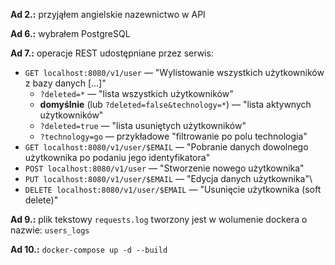 **Ad 2.:** przyjąłem angielskie nazewnictwo w API

**Ad 6.:** wybrałem PostgreSQL

**Ad 7.:** operacje REST udostępniane przez serwis:

- `GET localhost:8080/v1/user` &mdash; "Wylistowanie wszystkich użytkowników z bazy danych [...]"
  - `?deleted=*` &mdash; "lista wszystkich użytkowników" 
  - **domyślnie** (lub `?deleted=false&technology=*`) &mdash; "lista aktywnych użytkowników"
  - `?deleted=true` &mdash; "lista usuniętych użytkowników"
  - `?technology=go` &mdash; przykładowe "filtrowanie po polu technologia"
- `GET localhost:8080/v1/user/$EMAIL` &mdash; "Pobranie danych dowolnego użytkownika po podaniu jego identyfikatora"
- `POST localhost:8080/v1/user` &mdash; "Stworzenie nowego użytkownika"
- `PUT localhost:8080/v1/user/$EMAIL` &mdash; "Edycja danych użytkownika"\
- `DELETE localhost:8080/v1/user/$EMAIL` &mdash; "Usunięcie użytkownika (soft delete)"

**Ad 9.:** plik tekstowy `requests.log` tworzony jest w wolumenie dockera o nazwie: `users_logs`

**Ad 10.:** `docker-compose up -d --build`
